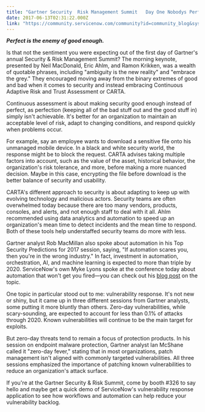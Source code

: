 ```yaml
---
title: "Gartner Security  Risk Management Summit   Day One Nobodys Perfect"
date: 2017-06-13T02:31:22.000Z
link: "https://community.servicenow.com/community?id=community_blog&sys_id=f98d6669dbd0dbc01dcaf3231f9619cd"
---
```

<p><strong><em>Perfect is the enemy of good enough.</em></strong></p><p></p><p>Is that not the sentiment you were expecting out of the first day of Gartner's annual Security &amp; Risk Management Summit? The morning keynote, presented by Neil MacDonald, Eric Ahlm, and Ramon Krikken, was a wealth of quotable phrases, including "ambiguity is the new reality" and "embrace the grey." They encouraged moving away from the binary extremes of good and bad when it comes to security and instead embracing Continuous Adaptive Risk and Trust Assessment or CARTA.</p><p></p><p>Continuous assessment is about making security good enough instead of perfect, as perfection (keeping all of the bad stuff out and the good stuff in) simply isn't achievable. It's better for an organization to maintain an acceptable level of risk, adapt to changing conditions, and respond quickly when problems occur.</p><p></p><p>For example, say an employee wants to download a sensitive file onto his unmanaged mobile device. In a black and white security world, the response might be to block the request. CARTA advises taking multiple factors into account, such as the value of the asset, historical behavior, the organization's risk tolerance, and more, before making a more nuanced decision. Maybe in this case, encrypting the file before download is the better balance of security and usability.</p><p></p><p>CARTA's different approach to security is about adapting to keep up with evolving technology and malicious actors. Security teams are often overwhelmed today because there are too many vendors, products, consoles, and alerts, and not enough staff to deal with it all. Ahlm recommended using data analytics and automation to speed up an organization's mean time to detect incidents and the mean time to respond. Both of these tools help understaffed security teams do more with less.</p><p></p><p>Gartner analyst Rob MacMillan also spoke about automation in his Top Security Predictions for 2017 session, saying, "If automation scares you, then you're in the wrong industry." In fact, investment in automation, orchestration, AI, and machine learning is expected to more than triple by 2020. ServiceNow's own Myke Lyons spoke at the conference today about automation that won't get you fired—you can check out his <a title="" _jive_internal="true" href="/community/security-risk/blog/2016/10/14/security-automation-that-won-t-get-you-fired">blog post</a> on the topic.</p><p></p><p>One topic in particular stood out to me: vulnerability response. It's not new or shiny, but it came up in three different sessions from Gartner analysts, some putting it more bluntly than others. Zero-day vulnerabilities, while scary-sounding, are expected to account for less than 0.1% of attacks through 2020. Known vulnerabilities will continue to be the main target for exploits.</p><p></p><p>But zero-day threats tend to remain a focus of protection products. In his session on endpoint malware protection, Gartner analyst Ian McShane called it "zero-day fever," stating that in most organizations, patch management isn't aligned with commonly targeted vulnerabilities. All three sessions emphasized the importance of patching known vulnerabilities to reduce an organization's attack surface.</p><p></p><p>If you're at the Gartner Security &amp; Risk Summit, come by booth #326 to say hello and maybe get a quick demo of ServiceNow's vulnerability response application to see how workflows and automation can help reduce your vulnerability backlog.</p>
